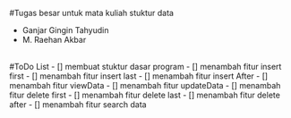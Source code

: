 #Tugas besar untuk mata kuliah stuktur data
  - Ganjar Gingin Tahyudin
  - M. Raehan Akbar
  <br>
#ToDo List
- [] membuat stuktur dasar program
- [] menambah fitur insert first
- [] menambah fitur insert last
- [] menambah fitur insert After
- [] menambah fitur viewData
- [] menambah fitur updateData
- [] menambah fitur delete first
- [] menambah fitur delete last
- [] menambah fitur delete after
- [] menambah fitur search data

 

